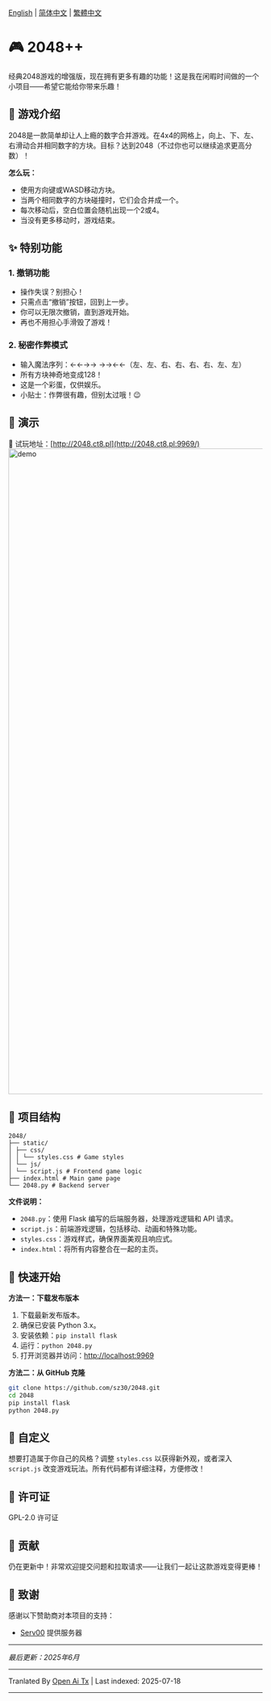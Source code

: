 [English](https://raw.githubusercontent.com/sz30/2048-magic/main/README.md) | [简体中文](https://raw.githubusercontent.com/sz30/2048-magic/main/README.zh-CN.md) | [繁體中文](https://raw.githubusercontent.com/sz30/2048-magic/main/README.zh-TW.md)

# 🎮 2048++

经典2048游戏的增强版，现在拥有更多有趣的功能！这是我在闲暇时间做的一个小项目——希望它能给你带来乐趣！

## 🎯 游戏介绍

2048是一款简单却让人上瘾的数字合并游戏。在4x4的网格上，向上、下、左、右滑动合并相同数字的方块。目标？达到2048（不过你也可以继续追求更高分数）！

**怎么玩：**
- 使用方向键或WASD移动方块。
- 当两个相同数字的方块碰撞时，它们会合并成一个。
- 每次移动后，空白位置会随机出现一个2或4。
- 当没有更多移动时，游戏结束。

## ✨ 特别功能

### 1. 撤销功能
- 操作失误？别担心！
- 只需点击“撤销”按钮，回到上一步。
- 你可以无限次撤销，直到游戏开始。
- 再也不用担心手滑毁了游戏！

### 2. 秘密作弊模式
- 输入魔法序列：←←→→ →→←←（左、左、右、右、右、右、左、左）
- 所有方块神奇地变成128！
- 这是一个彩蛋，仅供娱乐。
- 小贴士：作弊很有趣，但别太过哦！😉

## 🎯 演示

🎯 试玩地址：[http://2048.ct8.pl](http://2048.ct8.pl:9969/)
<img width="1279" alt="demo" src="https://github.com/user-attachments/assets/0df2c956-b6d9-4371-a916-f6ac3ae642be" />



## 📁 项目结构

```
2048/
├── static/
│ ├── css/
│ │ └── styles.css # Game styles
│ └── js/
│ └── script.js # Frontend game logic
├── index.html # Main game page
└── 2048.py # Backend server
```
**文件说明：**
- `2048.py`：使用 Flask 编写的后端服务器，处理游戏逻辑和 API 请求。
- `script.js`：前端游戏逻辑，包括移动、动画和特殊功能。
- `styles.css`：游戏样式，确保界面美观且响应式。
- `index.html`：将所有内容整合在一起的主页。

## 🚀 快速开始

**方法一：下载发布版本**
1. 下载最新发布版本。
2. 确保已安装 Python 3.x。
3. 安装依赖：`pip install flask`
4. 运行：`python 2048.py`
5. 打开浏览器并访问：[http://localhost:9969](http://localhost:9969)

**方法二：从 GitHub 克隆**
```bash
git clone https://github.com/sz30/2048.git
cd 2048
pip install flask
python 2048.py
```
## 🎨 自定义

想要打造属于你自己的风格？调整 `styles.css` 以获得新外观，或者深入 `script.js` 改变游戏玩法。所有代码都有详细注释，方便修改！

## 📝 许可证

GPL-2.0 许可证

## 🤝 贡献

仍在更新中！非常欢迎提交问题和拉取请求——让我们一起让这款游戏变得更棒！


## 🙏 致谢

感谢以下赞助商对本项目的支持：
- [Serv00](https://www.serv00.com/) 提供服务器

---
_最后更新：2025年6月_



---

Tranlated By [Open Ai Tx](https://github.com/OpenAiTx/OpenAiTx) | Last indexed: 2025-07-18

---